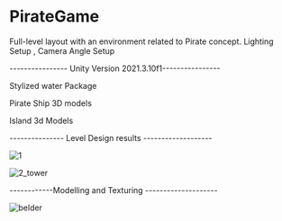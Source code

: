# PirateGame

Full-level layout with an environment related to Pirate concept.
Lighting Setup , Camera Angle Setup 


---------------- Unity Version 2021.3.10f1----------------

Stylized water Package

Pirate Ship 3D models

Island 3d Models

--------------- Level Design results -------------------

![1](https://user-images.githubusercontent.com/58169821/198358216-c1dc2038-ff07-4c3e-9d03-38ef25825b86.png)

![2_tower](https://user-images.githubusercontent.com/58169821/198358264-c91b9ccf-a3b8-4176-8219-eedd2b8b4687.png)



------------Modelling and Texturing --------------------

![belder](https://user-images.githubusercontent.com/58169821/198359375-40b22690-08c2-4879-896c-fd80ce7a2c03.png)
